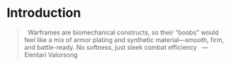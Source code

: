 # Introduction
>  Warframes are biomechanical constructs, so their "boobs" would feel like a mix of armor plating and synthetic material—smooth, firm, and battle-ready. No softness, just sleek combat efficiency
>  — Elentari Valorsong

